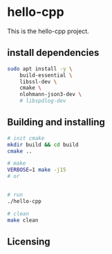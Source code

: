 # hello-cpp

This is the hello-cpp project.

## install dependencies

```bash
sudo apt install -y \
    build-essential \
    libssl-dev \
    cmake \
    nlohmann-json3-dev \
    # libspdlog-dev

```

## Building and installing

```bash
# init cmake
mkdir build && cd build
cmake ..

# make
VERBOSE=1 make -j15
# or


# run
./hello-cpp

# clean
make clean
```

## Licensing
